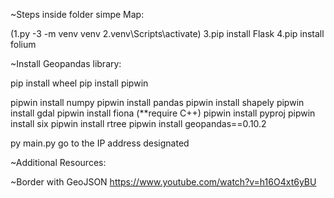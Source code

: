 ~Steps inside folder simpe Map:

(1.py -3 -m venv venv
2.venv\Scripts\activate)
3.pip install Flask
4.pip install folium

~Install Geopandas library:

pip install wheel
pip install pipwin

pipwin install numpy
pipwin install pandas
pipwin install shapely
pipwin install gdal
pipwin install fiona (**require C++)
pipwin install pyproj
pipwin install six
pipwin install rtree
pipwin install geopandas==0.10.2

py main.py
go to the IP address designated

~Additional Resources:

~Border with GeoJSON
https://www.youtube.com/watch?v=h16O4xt6yBU